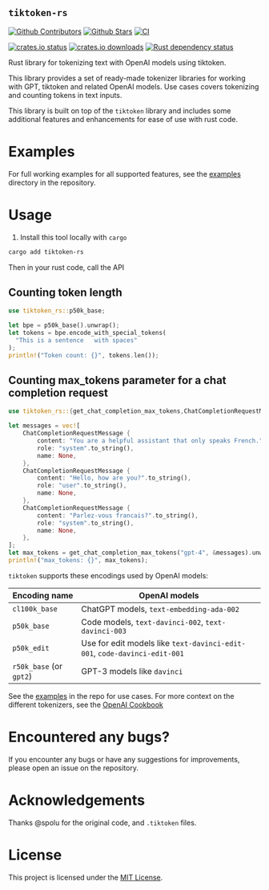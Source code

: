 ## `tiktoken-rs`

[![Github Contributors](https://img.shields.io/github/contributors/zurawiki/tiktoken-rs.svg)](https://github.com/zurawiki/tiktoken-rs/graphs/contributors)
[![Github Stars](https://img.shields.io/github/stars/zurawiki/tiktoken-rs.svg)](https://github.com/zurawiki/tiktoken-rs/stargazers)
[![CI](https://github.com/zurawiki/tiktoken-rs/actions/workflows/ci.yml/badge.svg)](https://github.com/zurawiki/tiktoken-rs/actions/workflows/ci.yml)

[![crates.io status](https://img.shields.io/crates/v/tiktoken-rs.svg)](https://crates.io/crates/tiktoken-rs)
[![crates.io downloads](https://img.shields.io/crates/d/tiktoken-rs.svg)](https://crates.io/crates/tiktoken-rs)
[![Rust dependency status](https://deps.rs/repo/github/zurawiki/tiktoken-rs/status.svg)](https://deps.rs/repo/github/zurawiki/tiktoken-rs)

Rust library for tokenizing text with OpenAI models using tiktoken.

This library provides a set of ready-made tokenizer libraries for working with GPT, tiktoken and related OpenAI models. Use cases covers tokenizing and counting tokens in text inputs.

This library is built on top of the `tiktoken` library and includes some additional features and enhancements for ease of use with rust code.

# Examples

For full working examples for all supported features, see the [examples](https://github.com/zurawiki/tiktoken-rs/tree/main/examples) directory in the repository.

# Usage

1. Install this tool locally with `cargo`

```sh
cargo add tiktoken-rs
```

Then in your rust code, call the API

## Counting token length

```rust
use tiktoken_rs::p50k_base;

let bpe = p50k_base().unwrap();
let tokens = bpe.encode_with_special_tokens(
  "This is a sentence   with spaces"
);
println!("Token count: {}", tokens.len());
```

## Counting max_tokens parameter for a chat completion request

```rust
use tiktoken_rs::{get_chat_completion_max_tokens,ChatCompletionRequestMessage};

let messages = vec![
    ChatCompletionRequestMessage {
        content: "You are a helpful assistant that only speaks French.".to_string(),
        role: "system".to_string(),
        name: None,
    },
    ChatCompletionRequestMessage {
        content: "Hello, how are you?".to_string(),
        role: "user".to_string(),
        name: None,
    },
    ChatCompletionRequestMessage {
        content: "Parlez-vous francais?".to_string(),
        role: "system".to_string(),
        name: None,
    },
];
let max_tokens = get_chat_completion_max_tokens("gpt-4", &messages).unwrap();
println!("max_tokens: {}", max_tokens);
```

`tiktoken` supports these encodings used by OpenAI models:

| Encoding name           | OpenAI models                                                             |
| ----------------------- | ------------------------------------------------------------------------- |
| `cl100k_base`           | ChatGPT models, `text-embedding-ada-002`                                  |
| `p50k_base`             | Code models, `text-davinci-002`, `text-davinci-003`                       |
| `p50k_edit`             | Use for edit models like `text-davinci-edit-001`, `code-davinci-edit-001` |
| `r50k_base` (or `gpt2`) | GPT-3 models like `davinci`                                               |

See the [examples](./examples/) in the repo for use cases. For more context on the different tokenizers, see the [OpenAI Cookbook](https://github.com/openai/openai-cookbook/blob/66b988407d8d13cad5060a881dc8c892141f2d5c/examples/How_to_count_tokens_with_tiktoken.ipynb)

# Encountered any bugs?

If you encounter any bugs or have any suggestions for improvements, please open an issue on the repository.

# Acknowledgements

Thanks @spolu for the original code, and `.tiktoken` files.

# License

This project is licensed under the [MIT License](./LICENSE).
